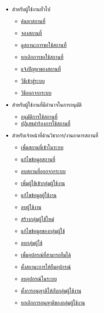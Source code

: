<!-- _sidebar.md -->
* สำหรับผู้ใช้งานทั่วไป
  * [ค้นหาสถานที่](client/find-space.md)
  * [จองสถานที่](client/reserve-a-space.md)

  * [ดูสถานะการขอใช้สถานที่](client/check-reqest.md)
  * [ยกเลิกการขอใช้สถานที่](client/cancel-a-request.md)

  * [แจ้งปัญหาของสถานที่](client/report-a-problem.md)

  * [วิธีเข้าสู่ระบบ](client/login.md)
  * [วิธีออกจากระบบ](client/logout.md)

* สำหรับผู้ใช้งานที่มีอำนาจในการอนุมัติ
  * [อนุมัติการใช้สถานที่](approver/approve-request.md)
  * [ปฎิเสธคำร้องการใช้สถานที่](approver/decline-request.md)

* สำหรับเจ้าหน้าที่ด้านวิชาการ/งานอาคารสถานที่
  * [เพื่มสถานที่เข้าในระบบ](admin/add-space.md)
  * [แก้ไขข้อมูลสถานที่](admin/edit-space.md)
  * [ลบสถานที่ออกจากระบบ](admin/delete-space.md)

  * [เพี่มผู้ใช้เข้ากลุ่มผู้ใช้งาน](admin/add-role.md)
  * [แก้ไขข้อมูลผู้ใช้งาน](admin/edit-role.md)
  * [ลบผู้ใช้งาน](admin/remove-role.md)

  * [สร้างกลุ่มผู้ใช้ใหม่](admin/create-group.md)
  * [แก้ไขข้อมูลของกลุ่มผู้ใช้](admin/edit-group.md)
  * [ลบกลุ่มผู้ใช้](admin/delete-group.md)

  * [เพื่มอุปกรณ์ที่สามารถยืมได้](admin/add-material.md)
  * [ตั้งสถานะการให้ยืมอุปกรณ์](admin/bound-material.md)
  * [ลบอุปกรณ์ในระบบ](admin/delete-material.md)

  * [ตั้งการอนุญาติให้กับกลุ่มผู้ใช้งาน](admin/assign-permission.md)
  * [ยกเลิกการอนุญาติของกลุ่มผู้ใช้งาน](admin/remove-permission.md)
